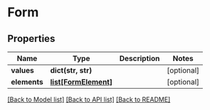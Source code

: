 # Form

## Properties
Name | Type | Description | Notes
------------ | ------------- | ------------- | -------------
**values** | **dict(str, str)** |  | [optional] 
**elements** | [**list[FormElement]**](FormElement.md) |  | [optional] 

[[Back to Model list]](../README.md#documentation-for-models) [[Back to API list]](../README.md#documentation-for-api-endpoints) [[Back to README]](../README.md)

